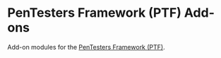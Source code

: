 # PenTesters Framework (PTF) Add-ons
Add-on modules for the [PenTesters Framework (PTF)](https://github.com/trustedsec/ptf).
